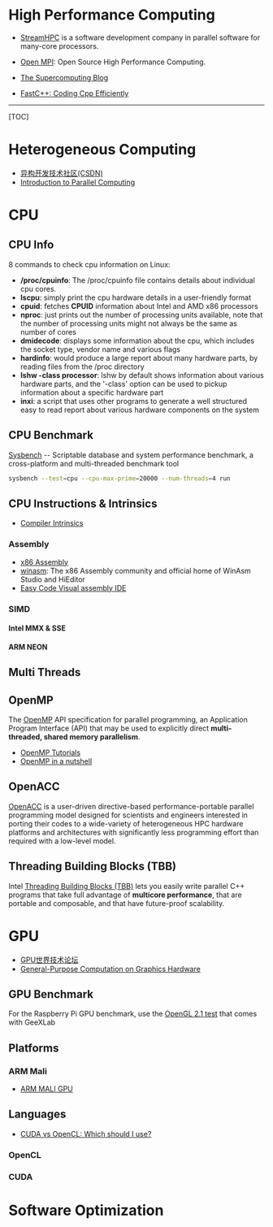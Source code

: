 # High Performance Computing

* [StreamHPC](https://streamhpc.com/) is a software development company in parallel software for many-core processors.
* [Open MPI](https://www.open-mpi.org/): Open Source High Performance Computing.

* [The Supercomputing Blog](http://supercomputingblog.com/)
* [FastC++: Coding Cpp Efficiently](http://fastcpp.blogspot.com/)

-----

[TOC]

# Heterogeneous Computing

* [异构开发技术社区(CSDN)](http://hc.csdn.net/)
* [Introduction to Parallel Computing](https://computing.llnl.gov/tutorials/parallel_comp/)

# CPU

## CPU Info
8 commands to check cpu information on Linux:  
* **/proc/cpuinfo**: The /proc/cpuinfo file contains details about individual cpu cores.
* **lscpu**: simply print the cpu hardware details in a user-friendly format
* **cpuid**: fetches **CPUID** information about Intel and AMD x86 processors
* **nproc**: just prints out the number of processing units available, note that the number of processing units might not always be the same as number of cores
* **dmidecode**: displays some information about the cpu, which includes the socket type, vendor name and various flags
* **hardinfo**: would produce a large report about many hardware parts, by reading files from the /proc directory
* **lshw -class processor**: lshw by default shows information about various hardware parts, and the '-class' option can be used to pickup information about a specific hardware part
* **inxi**: a script that uses other programs to generate a well structured easy to read report about various hardware components on the system

## CPU Benchmark
[Sysbench](https://github.com/akopytov/sysbench) -- Scriptable database and system performance benchmark, a cross-platform and multi-threaded benchmark tool
```bash
sysbench --test=cpu --cpu-max-prime=20000 --num-threads=4 run
```

## CPU Instructions & Intrinsics

* [Compiler Intrinsics](https://docs.microsoft.com/en-us/previous-versions/visualstudio/visual-studio-2010/26td21ds(v%3dvs.100))

### Assembly
* [x86 Assembly](https://en.wikibooks.org/wiki/X86_Assembly)
* [winasm](http://www.winasm.net/): The x86 Assembly community and official home of WinAsm Studio and HiEditor
* [Easy Code Visual assembly IDE](http://www.easycode.cat/)

### SIMD
#### Intel MMX & SSE
#### ARM NEON

## Multi Threads

## OpenMP
The [OpenMP](https://www.openmp.org/) API specification for parallel programming, an Application Program Interface (API) that may be used to explicitly direct **multi-threaded, shared memory parallelism**.

* [OpenMP Tutorials](https://computing.llnl.gov/tutorials/openMP/)
* [OpenMP in a nutshell](http://www.bowdoin.edu/~ltoma/teaching/cs3225-GIS/fall16/Lectures/openmp.html)

## OpenACC

[OpenACC](https://www.openacc.org/) is a user-driven directive-based performance-portable parallel programming model designed for scientists and engineers interested in porting their codes to a wide-variety of heterogeneous HPC hardware platforms and architectures with significantly less programming effort than required with a low-level model.

## Threading Building Blocks (TBB)

Intel [Threading Building Blocks (TBB)](https://www.threadingbuildingblocks.org/) lets you easily write parallel C++ programs that take full advantage of **multicore performance**, that are portable and composable, and that have future-proof scalability.


# GPU

* [GPU世界技术论坛](http://bbs.gpuworld.cn/forum.php)
* [General-Purpose Computation on Graphics Hardware](http://gpgpu.org/)

## GPU Benchmark
For the Raspberry Pi GPU benchmark, use the [OpenGL 2.1 test](https://www.geeks3d.com/20160215/raspberry-pi-opengl-2-1-support-tested-with-geexlab-0-9-6-0/) that comes with GeeXLab

## Platforms

### ARM Mali
* [ARM MALI GPU](https://streamhpc.com/knowledge/sdks/arm-mali/)

## Languages

* [CUDA vs OpenCL: Which should I use?](https://wiki.tiker.net/CudaVsOpenCL)

### OpenCL
### CUDA


# Software Optimization

